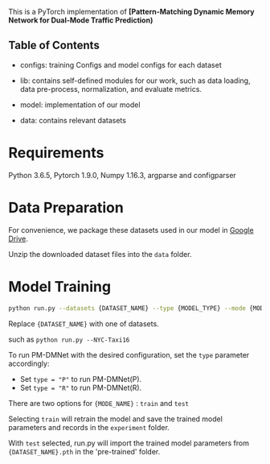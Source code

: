 This is a PyTorch implementation of **[Pattern-Matching Dynamic Memory Network for Dual-Mode Traffic Prediction)**

## Table of Contents

* configs: training Configs and model configs for each dataset

* lib: contains self-defined modules for our work, such as data loading, data pre-process, normalization, and evaluate metrics.

* model: implementation of our model
  
* data: contains relevant datasets

# Requirements

Python 3.6.5, Pytorch 1.9.0, Numpy 1.16.3, argparse and configparser

# Data Preparation

For convenience, we package these datasets used in our model in [Google Drive](https://drive.google.com/file/d/1Q8boyeVNmZTz_HASN_57qd9wX1JZeGem/view?usp=sharing).

Unzip the downloaded dataset files into the `data` folder.

# Model Training
```bash
python run.py --datasets {DATASET_NAME} --type {MODEL_TYPE} --mode {MODE_NAME} 
```
Replace `{DATASET_NAME}` with one of datasets.

such as `python run.py --NYC-Taxi16 `

To run PM-DMNet with the desired configuration, set the `type` parameter accordingly:

- Set `type = "P"` to run PM-DMNet(P).
- Set `type = "R"` to run PM-DMNet(R).

There are two options for `{MODE_NAME}` : `train` and `test`

Selecting `train` will retrain the model and save the trained model parameters and records in the `experiment` folder.

With `test` selected, run.py will import the trained model parameters from `{DATASET_NAME}.pth` in the 'pre-trained' folder.

